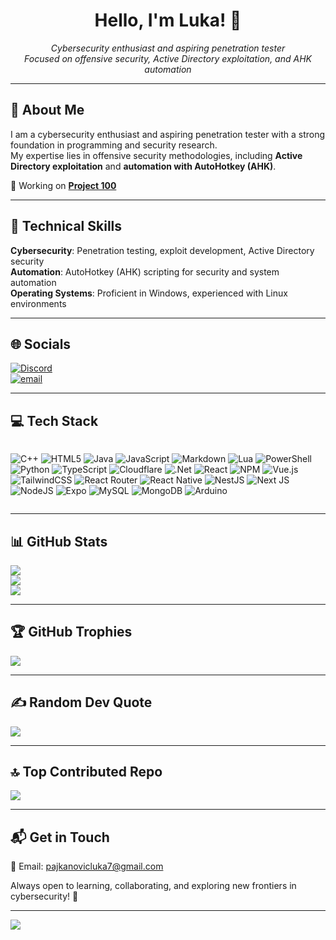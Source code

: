 <!-- README.md -->
<h1 align="center">Hello, I'm Luka! 👋</h1>

<p align="center">
  <i>Cybersecurity enthusiast and aspiring penetration tester</i><br>
  <i>Focused on offensive security, Active Directory exploitation, and AHK automation</i>
</p>

---

## 📌 About Me

I am a cybersecurity enthusiast and aspiring penetration tester with a strong foundation in programming and security research.  
My expertise lies in offensive security methodologies, including **Active Directory exploitation** and **automation with AutoHotkey (AHK)**.

🚧 Working on [**Project 100**](https://www.roblox.com/games/17712558514/Floor-One)

---

## 🧠 Technical Skills

**Cybersecurity**: Penetration testing, exploit development, Active Directory security  
**Automation**: AutoHotkey (AHK) scripting for security and system automation  
**Operating Systems**: Proficient in Windows, experienced with Linux environments

---

## 🌐 Socials

[![Discord](https://img.shields.io/badge/Discord-%237289DA.svg?logo=discord&logoColor=white)](https://discord.com/users/998585779804708864)  
[![email](https://img.shields.io/badge/Email-D14836?logo=gmail&logoColor=white)](mailto:pajkanovicluka7@gmail.com)

---

## 💻 Tech Stack

<div align="left" style="display: flex; flex-wrap: wrap; gap: 4px;">

![C++](https://img.shields.io/badge/c++-%2300599C.svg?style=flat&logo=c%2B%2B&logoColor=white) 
![HTML5](https://img.shields.io/badge/html5-%23E34F26.svg?style=flat&logo=html5&logoColor=white) 
![Java](https://img.shields.io/badge/java-%23ED8B00.svg?style=flat&logo=openjdk&logoColor=white) 
![JavaScript](https://img.shields.io/badge/javascript-%23323330.svg?style=flat&logo=javascript&logoColor=%23F7DF1E) 
![Markdown](https://img.shields.io/badge/markdown-%23000000.svg?style=flat&logo=markdown&logoColor=white) 
![Lua](https://img.shields.io/badge/lua-%232C2D72.svg?style=flat&logo=lua&logoColor=white) 
![PowerShell](https://img.shields.io/badge/PowerShell-%235391FE.svg?style=flat&logo=powershell&logoColor=white) 
![Python](https://img.shields.io/badge/python-3670A0?style=flat&logo=python&logoColor=ffdd54) 
![TypeScript](https://img.shields.io/badge/typescript-%23007ACC.svg?style=flat&logo=typescript&logoColor=white) 
![Cloudflare](https://img.shields.io/badge/Cloudflare-F38020?style=flat&logo=Cloudflare&logoColor=white) 
![.Net](https://img.shields.io/badge/.NET-5C2D91?style=flat&logo=.net&logoColor=white) 
![React](https://img.shields.io/badge/react-%2320232a.svg?style=flat&logo=react&logoColor=%2361DAFB) 
![NPM](https://img.shields.io/badge/NPM-%23CB3837.svg?style=flat&logo=npm&logoColor=white) 
![Vue.js](https://img.shields.io/badge/vue.js-%2335495e.svg?style=flat&logo=vuedotjs&logoColor=%234FC08D) 
![TailwindCSS](https://img.shields.io/badge/tailwindcss-%2338B2AC.svg?style=flat&logo=tailwind-css&logoColor=white) 
![React Router](https://img.shields.io/badge/React_Router-CA4245?style=flat&logo=react-router&logoColor=white) 
![React Native](https://img.shields.io/badge/react_native-%2320232a.svg?style=flat&logo=react&logoColor=%2361DAFB) 
![NestJS](https://img.shields.io/badge/nestjs-%23E0234E.svg?style=flat&logo=nestjs&logoColor=white) 
![Next JS](https://img.shields.io/badge/Next-black?style=flat&logo=next.js&logoColor=white) 
![NodeJS](https://img.shields.io/badge/node.js-6DA55F?style=flat&logo=node.js&logoColor=white) 
![Expo](https://img.shields.io/badge/expo-1C1E24?style=flat&logo=expo&logoColor=#D04A37) 
![MySQL](https://img.shields.io/badge/mysql-4479A1.svg?style=flat&logo=mysql&logoColor=white) 
![MongoDB](https://img.shields.io/badge/MongoDB-%234ea94b.svg?style=flat&logo=mongodb&logoColor=white) 
![Arduino](https://img.shields.io/badge/-Arduino-00979D?style=flat&logo=Arduino&logoColor=white)

</div>

---

## 📊 GitHub Stats

![](https://github-readme-stats.vercel.app/api?username=lukaxdq&theme=dark&hide_border=true&include_all_commits=true&count_private=true)  
![](https://nirzak-streak-stats.vercel.app/?user=lukaxdq&theme=dark&hide_border=true)  
![](https://github-readme-stats.vercel.app/api/top-langs/?username=lukaxdq&theme=dark&hide_border=true&include_all_commits=true&count_private=true&layout=compact)

---

## 🏆 GitHub Trophies

![](https://github-profile-trophy.vercel.app/?username=lukaxdq&theme=radical&no-frame=true&no-bg=true&margin-w=4)

---

## ✍️ Random Dev Quote

![](https://quotes-github-readme.vercel.app/api?type=horizontal&theme=light)

---

## 🔝 Top Contributed Repo

![](https://github-contributor-stats.vercel.app/api?username=lukaxdq&limit=5&theme=dark&combine_all_yearly_contributions=true)

---

## 📬 Get in Touch

📧 Email: [pajkanovicluka7@gmail.com](mailto:pajkanovicluka7@gmail.com)

Always open to learning, collaborating, and exploring new frontiers in cybersecurity! 🚀

---

[![](https://visitcount.itsvg.in/api?id=lukaxdq&icon=2&color=0)](https://visitcount.itsvg.in)
